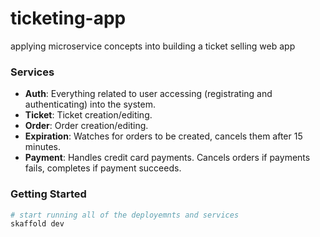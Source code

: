 # ticketing-app

applying microservice concepts into building a ticket selling web app

### Services

- **Auth**: Everything related to user accessing (registrating and authenticating) into the system.
- **Ticket**: Ticket creation/editing.
- **Order**: Order creation/editing.
- **Expiration**: Watches for orders to be created, cancels them after 15 minutes.
- **Payment**: Handles credit card payments. Cancels orders if payments fails, completes if payment succeeds.

### Getting Started

```bash
# start running all of the deployemnts and services
skaffold dev
```

